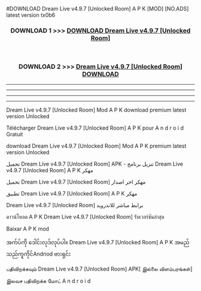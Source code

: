 #DOWNLOAD Dream Live v4.9.7  [Unlocked Room] A P K [MOD] [NO.ADS] latest version tx0b6



<div align="center">

<h3>DOWNLOAD 1 >>> <a href="https://teeasianyam.web.app?sq=Dream Live v4.9.7  [Unlocked Room]">DOWNLOAD Dream Live v4.9.7  [Unlocked Room] </a></h3><br>

<h3>DOWNLOAD 2 >>> <a href="https://teeasianyam.web.app?sq=Dream Live v4.9.7  [Unlocked Room] ">Dream Live v4.9.7  [Unlocked Room]  DOWNLOAD </a></h3>

</div>


----------------------------------------------------------

----------------------------------------------------------

----------------------------------------------------------

----------------------------------------------------------


Dream Live v4.9.7  [Unlocked Room]  Mod A P K download premium latest version Unlocked

Télécharger Dream Live v4.9.7  [Unlocked Room]  A P K pour A n d r o i d Gratuit

download Dream Live v4.9.7  [Unlocked Room]  Mod A P K premium latest version Unlocked

تحميل Dream Live v4.9.7  [Unlocked Room]  APK - تنزيل برنامج Dream Live v4.9.7  [Unlocked Room]  A P K مهكر

تحميل Dream Live v4.9.7  [Unlocked Room]  مهكر اخر اصدار

تطبيق Dream Live v4.9.7  [Unlocked Room]  A P K مهكر

Dream Live v4.9.7  [Unlocked Room]  برابط مباشر للاندرويد

ดาวน์โหลด A P K Dream Live v4.9.7  [Unlocked Room]  รับเวอร์ชันล่าสุด

Baixar A P K mod

အက်ပ်ကို ဒေါင်းလုဒ်လုပ်ပါ။ Dream Live v4.9.7  [Unlocked Room]  A P K အမည်သည်ကူကိုင်Andriod ဗားရှင်း

பதிவிறக்கவும் Dream Live v4.9.7  [Unlocked Room]  APK[ இல்லை விளம்பரங்கள்] 
 
இலவச பதிவிறக்க மோட் A n d r o i d



